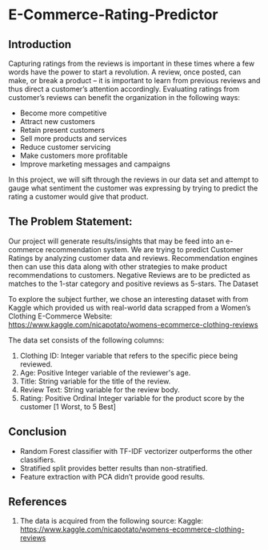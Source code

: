 # E-Commerce-Rating-Predictor

## Introduction
Capturing ratings from the reviews is important in these times where a few words have the power to start a revolution. A review, once posted, can make, or break a product – it is important to learn from previous reviews and thus direct a customer’s attention accordingly. Evaluating ratings from customer’s reviews can benefit the organization in the following ways:
* Become more competitive
* Attract new customers
* Retain present customers
* Sell more products and services
* Reduce customer servicing
* Make customers more profitable
* Improve marketing messages and campaigns

In this project, we will sift through the reviews in our data set and attempt to gauge what sentiment the customer was expressing by trying to predict the rating a customer would give that product.

## The Problem Statement:

Our project will generate results/insights that may be feed into an e-commerce recommendation system. We are trying to predict Customer Ratings by analyzing customer data and reviews. Recommendation engines then can use this data along with other strategies to make product recommendations to customers. Negative Reviews are to be predicted as matches to the 1-star category and positive reviews as 5-stars.
The Dataset

To explore the subject further, we chose an interesting dataset with from Kaggle which provided us with real-world data scrapped from a Women’s Clothing E-Commerce Website:
https://www.kaggle.com/nicapotato/womens-ecommerce-clothing-reviews

The data set consists of the following columns:
1.	Clothing ID: Integer variable that refers to the specific piece being reviewed. 
2.	Age: Positive Integer variable of the reviewer's age.
3.	Title: String variable for the title of the review.
4.	Review Text: String variable for the review body.
5.	Rating: Positive Ordinal Integer variable for the product score by the customer [1 Worst, to 5 Best]

## Conclusion

*	Random Forest classifier with TF-IDF vectorizer outperforms the other classifiers.
*	Stratified split provides better results than non-stratified.
*	Feature extraction with PCA didn’t provide good results.

## References

1.	The data is acquired from the following source: Kaggle: https://www.kaggle.com/nicapotato/womens-ecommerce-clothing-reviews
